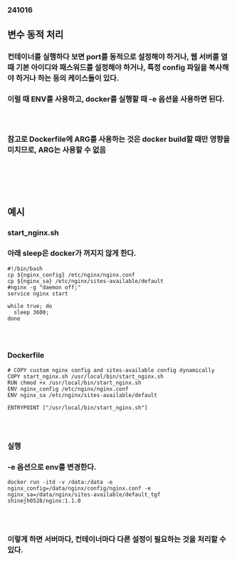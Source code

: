 ### 241016
## 변수 동적 처리
### 컨테이너를 실행하다 보면 port를 동적으로 설정해야 하거나, 웹 서버를 열 때 기본 아이디와 패스워드를 설정해야 하거나, 특정 config 파일을 복사해야 하거나 하는 등의 케이스들이 있다.
### 이럴 때 ENV를 사용하고, docker를 실행할 때 -e 옵션을 사용하면 된다.
### <br/>

### 참고로 Dockerfile에 ARG를 사용하는 것은 docker build할 때만 영향을 미치므로, ARG는 사용할 수 없음
### <br/><br/><br/>

## 예시
### start_nginx.sh
### 아래 sleep은 docker가 꺼지지 않게 한다.
```
#!/bin/bash
cp ${nginx_config} /etc/nginx/nginx.conf
cp ${nginx_sa} /etc/nginx/sites-available/default
#nginx -g "daemon off;"
service nginx start

while true; do
  sleep 3600;
done
```
### <br/>

### Dockerfile
```
# COPY custom nginx config and sites-available config dynamically
COPY start_nginx.sh /usr/local/bin/start_nginx.sh
RUN chmod +x /usr/local/bin/start_nginx.sh
ENV nginx_config /etc/nginx/nginx.conf
ENV nginx_sa /etc/nginx/sites-available/default

ENTRYPOINT ["/usr/local/bin/start_nginx.sh"]
```
### <br/>

### 실행
### -e 옵션으로 env를 변경한다.
```
docker run -itd -v /data:/data -e nginx_config=/data/nginx/config/nginx.conf -e nginx_sa=/data/nginx/sites-available/default_tgf shinejh0528/nginx:1.1.0
```
### <br/>

### 이렇게 하면 서버마다, 컨테이너마다 다른 설정이 필요하는 것을 처리할 수 있다.

